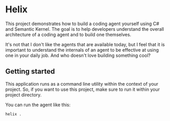 # Helix

This project demonstrates how to build a coding agent yourself using C#
and Semantic Kernel. The goal is to help developers understand the overall
architecture of a coding agent and to build one themselves. 

It's not that I don't like the agents that are available today, but I feel
that it is important to understand the internals of an agent to be effective
at using one in your daily job. And who doesn't love building something cool?

## Getting started

This application runs as a command line utility within the context of your
project. So, if you want to use this project, make sure to run it
within your project directory.

You can run the agent like this:

```shell
helix .
```




